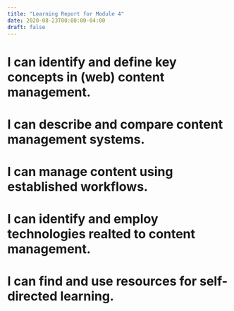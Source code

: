 ```yaml
---
title: "Learning Report for Module 4"
date: 2020-08-23T00:00:00-04:00
draft: false
---
```


I can identify and define key concepts in (web) content management.
=================================================================== 

I can describe and compare content management systems.
======================================================

I can manage content using established workflows.
=================================================


I can identify and employ technologies realted to content management.
=====================================================================


I can find and use resources for self-directed learning.
========================================================
